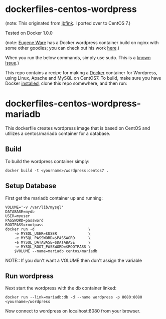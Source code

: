 dockerfiles-centos-wordpress
========================

(note: This originated from [jbfink](https://github.com/jbfink). I ported over to CentOS 7.)

Tested on Docker 1.0.0

(note: [Eugene Ware](http://github.com/eugeneware) has a Docker wordpress container build on nginx with some other goodies; you can check out his work [here](http://github.com/eugeneware/docker-wordpress-nginx).)

When you run the below commands, simply use sudo. This is a [known issue](https://twitter.com/docker/status/366040073793323008).)

This repo contains a recipe for making a [Docker](http://docker.io) container for Wordpress, using Linux, Apache and MySQL on CentOS7. 
To build, make sure you have Docker [installed](http://www.docker.io/gettingstarted/), clone this repo somewhere, and then run:

dockerfiles-centos-wordpress-mariadb
====================================

This dockerfile creates wordpress image that is based on CentOS and
utilizes a centos/mariadb container for a database.

Build
-----

To build the wordpress container simply:

```
docker build -t <yourname>/wordpress:centos7 .

```

Setup Database
--------------

First get the mariadb container up and running:

```
VOLUME='-v /var/lib/mysql'
DATABASE=mydb
USER=myuser
PASSWORD=password
ROOTPASS=rootpass
docker run -d                        \
    -e MYSQL_USER=$USER              \
    -e MYSQL_PASSWORD=$PASSWORD      \
    -e MYSQL_DATABASE=$DATABASE      \
    -e MYSQL_ROOT_PASSWORD=$ROOTPASS \
    $VOLUME --name=mariadb centos/mariadb
```
NOTE:: If you don't want a VOLUME then don't assign the variable

Run wordpress
-------------

Next start the wordpress with the db container linked:

```
docker run --link=mariadb:db -d --name wordpress -p 8080:8080 <yourname>/wordpress
```

Now connect to wordpress on localhost:8080 from your browser.


